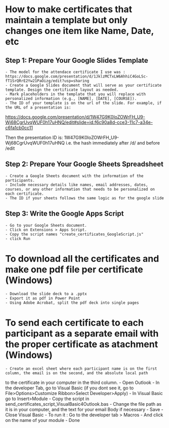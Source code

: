 # How to make certificates that maintain a template but only changes one item like Name, Date, etc 

## Step 1: Prepare Your Google Slides Template
	- The model for the attendace certificate I use was : https://docs.google.com/presentation/d/1JklzMCTxLW6AhhiC4GoLSc-fT1SrQRrE2Yw21PaOizg/edit?usp=sharing
	- Create a Google Slides document that will serve as your certificate template. Design the certificate layout as needed.
	- Mark placeholders in the template that you will replace with personalized information (e.g., [NAME], [DATE], [COURSE]).
	- The ID of your template is on the url of the slide. For example, if the URL of a presentation is:
https://docs.google.com/presentation/d/1W47G9K0IoZOWrFH_U9-Wj68CgrUvqWUF0h17uHNQ/edit#slide=id.f6c90a8d-cce3-11c7-a34e-c6fa1cb0cc11

Then the presentation ID is: 1W47G9K0IoZOWrFH_U9-Wj68CgrUvqWUF0h17uHNQ
i.e. the hash immediately after /d/ and before /edit


## Step 2: Prepare Your Google Sheets Spreadsheet
	- Create a Google Sheets document with the information of the participants.
	- Include necessary details like names, email addresses, dates, courses, or any other information that needs to be personalized on each certificate.
	- The ID if your sheets follows the same logic as for the google slide

## Step 3: Write the Google Apps Script
	- Go to your Google Sheets document.
	- Click on Extensions > Apps Script.
	- Copy the script names "create_certificates_GoogleScript.js"
	- click Run 


# To download all the certificates and make one pdf file per certificate (Windows)

	- Download the slide deck to a .pptx
	- Export it as pdf in Power Point
	- Using Adobe Acrobat, split the pdf deck into single pages 

# To send each certificate to each participant as a separate email with the proper certificate as atachment (Windows)

	- Create an excel sheet where each participant name is on the first column, the email is on the second, and the absolute local path
to the certificate in your computer in the third column.
	- Open Outlook
	- In the developer Tab, go to Visual Basic (if you dont see it, go to File>Options>Customize Ribbon>Select Developer>Apply)
	- In Visual Basic go to Insert>Module
	- Copy the script in send_certificates_script_VisualBasic4Outlook.bas
	- Change the file path as it is in your computer, and the text for your email Body if necessary
	- Save 
	- Close Visual Basic
	- To run it : Go to the developer tab > Macros
	- And click on the name of your module 
	- Done 